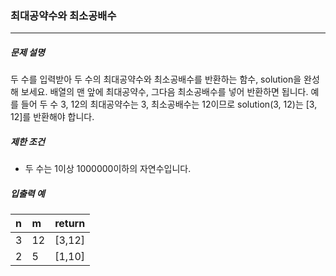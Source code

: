 ### 최대공약수와 최소공배수

***

##### 문제 설명

두 수를 입력받아 두 수의 최대공약수와 최소공배수를 반환하는 함수, solution을 완성해 보세요. 배열의 맨 앞에 최대공약수, 그다음 최소공배수를 넣어 반환하면 됩니다. 예를 들어 두 수 3, 12의 최대공약수는 3, 최소공배수는 12이므로 solution(3, 12)는 [3, 12]를 반환해야 합니다.     

##### 제한 조건

- 두 수는 1이상 1000000이하의 자연수입니다.   
      
##### 입출력 예

| n | m |  return |
| :----- | :----- | :----- |
| 3 | 12 | [3,12] |
| 2 | 5 | [1,10] |